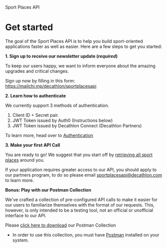 <span class="product-title">Sport Places API</span>

# Get started

The goal of the Sport Places API is to help you build sport-oriented applications faster as well as easier. 
Here are a few steps to get you started:

**1. Sign up to receive our newsletter update (_required_)**

To keep our users happy, we want to inform everyone about the amazing upgrades and critical changes.

Sign up now by filling in this form: <a href="https://mailchi.mp/decathlon/sportplacesapi" target="_blank">https://mailchi.mp/decathlon/sportplacesapi</a>

**2. Learn how to authenticate**

We currently support 3 methods of authentication.
  1. Client ID + Secret pair.
  2. JWT Token issued by Auth0 (Instructions below)
  3. JWT Token issued by Decathlon Connect (Decathlon Partners)

To learn more, head over to [Authentication](#authentication)

**3. Make your first API Call**

You are ready to go! We suggest that you start off by [retrieving all sport places](#sport-places) around you. 

  <aside class="notice">
  If your application requires greater access to our API, you should apply to our partners program, 
  to do so please email <a href="mailto:sportplacesapi@decathlon.com">sportplacesapi@decathlon.com</a> to learn more. 
  </aside>

**Bonus: Play with our Postman Collection**

We've crafted a collection of pre-configured API calls to make it easier for our
users to familiarize themselves with the format of our requests.
This, however, is only intended to be a testing tool, not an official or
unofficial interface to our API.

Please <a href="https://app.getpostman.com/run-collection/dc8f48f20e9d699821a2" target="_blank">click here to download</a> our Postman Collection

* In order to use this collection, you must have <a href="https://getpostman.com" target="_blank">Postman</a> installed on your system.

